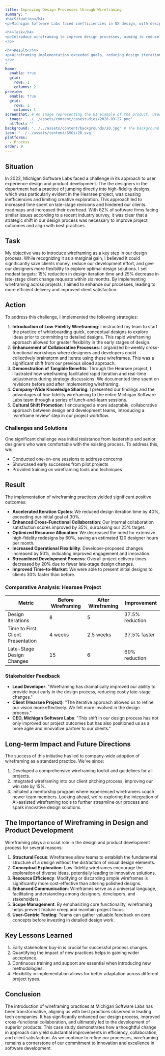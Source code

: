 ```yaml
---
title: Improving Design Processes through Wireframing
summary: "
<h4>Situation</h4>
<p>Michigan Software Labs faced inefficiencies in UX design, with designers jumping to high-fidelity designs too quickly. This led to increased revisions and hindered client roadmaps.</p>

<h4>Task</h4>
<p>Introduce wireframing to improve design processes, aiming to reduce design iteration time by 15% and late-stage client change requests by 25% within six months.
</p>

<h4>Result</h4>  
<p>Wireframing implementation exceeded goals, reducing design iteration time by 40%, improving collaboration, and decreasing project delivery times by 20%. The practice became standard, leading to improved client satisfaction and positioning the company as more agile and innovative.
</p>
"
home:
  enable: true
  grid:
    rows: 1
    columns: 2
preview:
  enable: true
  grid:
    rows: 1
    columns: 1
screenshot: # An image representing the UI example of the product. Used in preview cards
  image: '../../assets/content/casestudies/2020-03-27.png'
  altText: ''
background: '../../assets/content/backgrounds/20.jpg' # The background image used for preview cards
icon: '../../assets/content/SVGs/20.svg'
platforms:
  - Process
order: 9
---
```


## Situation

In 2022, Michigan Software Labs faced a challenge in its approach to user experience design and product development. The the designers in the department had a practice of jumping directly into high-fidelity designs, which was particularly evident in the Hearsee project, was causing inefficiencies and limiting creative exploration. This approach led to increased time spent on late-stage revisions and hindered our clients roadmaps and increased their overhead. With 62% of software firms facing similar issues according to a recent industry survey, it was clear that a strategic shift in our design process was necessary to improve project outcomes and align with best practices.

## Task

My objective was to introduce wireframing as a key step in our design process. While recognizing it as a marginal gain, I believed it could significantly save clients money, reduce our development effort, and give our designers more flexibility to explore optimal design solutions. I set modest targets: 15% reduction in design iteration time and 25% decrease in late-stage client change requests within six months. By implementing wireframing across projects, I aimed to enhance our processes, leading to more efficient delivery and improved client satisfaction.

## Action

To address this challenge, I implemented the following strategies:

1. **Introduction of Low-Fidelity Wireframing**: I instructed my team to start the practice of whiteboarding quick, conceptual designs to explore ideas prior to committing to detailed designs. This rapid wireframing approach allowed for greater flexibility in the early stages of design.
2. **Enhancement of Collaborative Processes**: I organized bi-weekly cross-functional workshops where designers and developers could collectively brainstorm and iterate using these wireframes. This was a significant shift from our previous siloed approach.
3. **Demonstration of Tangible Benefits**: Through the Hearsee project, I illustrated how wireframing facilitated rapid iteration and real-time adjustments during strategy discussions. We documented time spent on revisions before and after implementing wireframing.
4. **Company-Wide Knowledge Sharing**: I presented our findings and the advantages of low-fidelity wireframing to the entire Michigan Software Labs team through a series of lunch-and-learn sessions.
5. **Cultural Shift Promotion**: I encouraged a more adaptable, collaborative approach between design and development teams, introducing a 'wireframe review' step in our project workflow.

### Challenges and Solutions

One significant challenge was initial resistance from leadership and senior designers who were comfortable with the existing process. To address this, we:

- Conducted one-on-one sessions to address concerns
- Showcased early successes from pilot projects
- Provided training on wireframing tools and techniques

## Result

The implementation of wireframing practices yielded significant positive outcomes:

- **Accelerated Iteration Cycles**: We reduced design iteration time by 40%, exceeding our initial goal of 30%.
- **Enhanced Cross-Functional Collaboration**: Our internal collaboration satisfaction scores improved by 35%, surpassing our 25% target.
- **Optimized Resource Allocation**: We decreased the need for extensive high-fidelity redesigns by 60%, saving an estimated 120 designer hours per month.
- **Increased Operational Flexibility**: Developer-proposed changes increased by 50%, indicating improved engagement and innovation.
- **Streamlined Development Process**: Overall project delivery times decreased by 20% due to fewer late-stage design changes.
- **Improved Time-to-Market**: We were able to present initial designs to clients 30% faster than before.

### Comparative Analysis: Hearsee Project

| Metric                            | Before Wireframing | After Wireframing | Improvement     |
| --------------------------------- | ------------------ | ----------------- | --------------- |
| Design Iterations                 | 8                  | 5                 | 37.5% reduction |
| Time to First Client Presentation | 4 weeks            | 2.5 weeks         | 37.5% faster    |
| Late-Stage Design Changes         | 15                 | 6                 | 60% reduction   |

### Stakeholder Feedback

- **Lead Developer**: "Wireframing has dramatically improved our ability to provide input early in the design process, reducing costly late-stage changes."
- **Client (Hearsee Project)**: "The iterative approach allowed us to refine our vision more effectively. We felt more involved in the design process."
- **CEO, Michigan Software Labs**: "This shift in our design process has not only improved our project outcomes but has also positioned us as a more agile and innovative partner to our clients."

## Long-term Impact and Future Directions

The success of this initiative has led to company-wide adoption of wireframing as a standard practice. We've since:

1. Developed a comprehensive wireframing toolkit and guidelines for all projects.
2. Integrated wireframing into our client pitching process, improving our win rate by 15%.
3. Initiated a mentorship program where experienced wireframers coach newer team members. Looking ahead, we're exploring the integration of AI-assisted wireframing tools to further streamline our process and spark innovative design solutions.

## The Importance of Wireframing in Design and Product Development

Wireframing plays a crucial role in the design and product development process for several reasons:

1. **Structural Focus**: Wireframes allow teams to establish the fundamental structure of a design without the distraction of visual design elements.
2. **Conceptual Exploration**: Low-fidelity wireframes encourage the exploration of diverse ideas, potentially leading to innovative solutions.
3. **Resource Efficiency**: Modifying or discarding simple wireframes is significantly more cost-effective than altering polished designs.
4. **Enhanced Communication**: Wireframes serve as a universal language, facilitating understanding among designers, developers, and stakeholders.
5. **Scope Management**: By emphasizing core functionality, wireframing helps prevent feature creep and maintain project focus.
6. **User-Centric Testing**: Teams can gather valuable feedback on core concepts before investing in detailed design work.

## Key Lessons Learned

1. Early stakeholder buy-in is crucial for successful process changes.
2. Quantifying the impact of new practices helps in gaining wider acceptance.
3. Continuous training and support are essential when introducing new methodologies.
4. Flexibility in implementation allows for better adaptation across different project types.

## Conclusion

The introduction of wireframing practices at Michigan Software Labs has been transformative, aligning us with best practices observed in leading tech companies. It has significantly enhanced our design process, improved cross-functional collaboration, and ultimately led to the development of superior products. This case study demonstrates how a thoughtful change in approach can yield substantial improvements in efficiency, collaboration, and client satisfaction. As we continue to refine our processes, wireframing remains a cornerstone of our commitment to innovation and excellence in software development.
